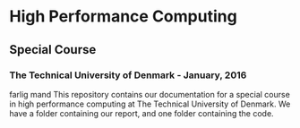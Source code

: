 # High Performance Computing
## Special Course
### The Technical University of Denmark - January, 2016
farlig mand
This repository contains our documentation for a special course in high performance computing at The Technical University of Denmark.
We have a folder containing our report, and one folder containing the code.

